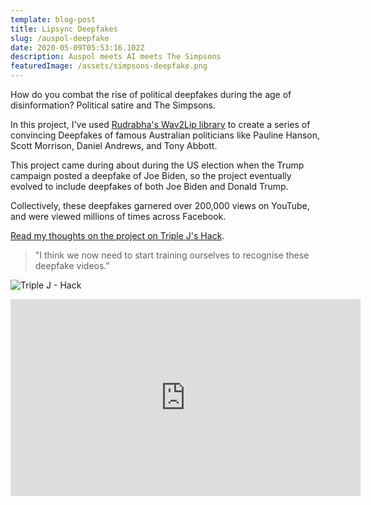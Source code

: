 ```yaml
---
template: blog-post
title: Lipsync Deepfakes
slug: /auspol-deepfake
date: 2020-05-09T05:53:16.102Z
description: Auspol meets AI meets The Simpsons
featuredImage: /assets/simpsons-deepfake.png
---
```

How do you combat the rise of political deepfakes during the age of disinformation? Political satire and The Simpsons.

In this project, I've used [Rudrabha's Wav2Lip library](https://github.com/Rudrabha/Wav2Lip) to create a series of convincing Deepfakes of famous Australian politicians like Pauline Hanson, Scott Morrison, Daniel Andrews, and Tony Abbott.

This project came during about during the US election when the Trump campaign posted a deepfake of Joe Biden, so the project eventually evolved to include deepfakes of both Joe Biden and Donald Trump.

Collectively, these deepfakes garnered over 200,000 views on YouTube, and were viewed millions of times across Facebook. 

[Read my thoughts on the project on Triple J's Hack](https://www.abc.net.au/triplej/programs/hack/simpsons-auspol-deepfake/12678978).

> "I think we now need to start training ourselves to recognise these deepfake videos."



![Triple J - Hack](/assets/deepfake-headline.png)

<iframe width="560" height="315" src="https://www.youtube.com/embed/DuhCyKQTnQg" frameborder="0" allow="accelerometer; autoplay; clipboard-write; encrypted-media; gyroscope; picture-in-picture" allowfullscreen></iframe>